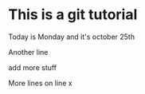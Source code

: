 # This is a git tutorial

Today is Monday and it's october 25th

Another line

add more stuff

More lines on line x

